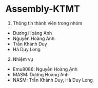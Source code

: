 # Assembly-KTMT

1. Thông tin thành viên trong nhóm
- Dương Hoàng Anh
- Nguyễn Hoàng Anh
- Trần Khánh Duy
- Hà Duy Long

2. Nhiệm vụ
- Emu8086: Nguyễn Hoàng Anh
- MASM: Dương Hoàng Anh
- NASM: Trần Khánh Duy, Hà Duy Long